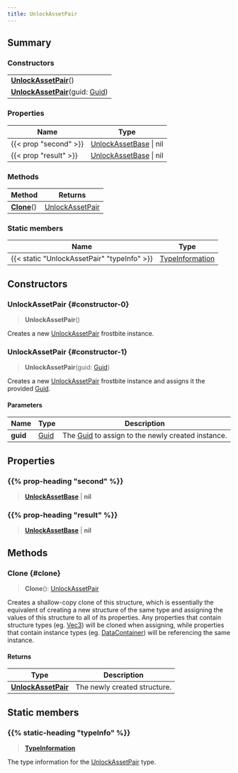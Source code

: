 ```yaml
---
title: UnlockAssetPair
---
```


## Summary

### Constructors

|  |
| --- |
| **[UnlockAssetPair](#constructor-0)**() |
| **[UnlockAssetPair](#constructor-1)**(guid: [Guid](/vext/ref/shared/type/guid)) |

### Properties

| Name | Type |
| ---- | ---- |
| {{< prop "second" >}} | [UnlockAssetBase](/vext/ref/fb/unlockassetbase) \| nil |
| {{< prop "result" >}} | [UnlockAssetBase](/vext/ref/fb/unlockassetbase) \| nil |

### Methods

| Method | Returns |
| ------ | ------- |
| **[Clone](#clone)**() | [UnlockAssetPair](/vext/ref/fb/unlockassetpair) |

### Static members

| Name | Type |
| ---- | ---- |
| {{< static "UnlockAssetPair" "typeInfo" >}} | [TypeInformation](/vext/ref/shared/type/typeinformation) |

## Constructors

### UnlockAssetPair {#constructor-0}

> **UnlockAssetPair**()

Creates a new [UnlockAssetPair](/vext/ref/fb/unlockassetpair) frostbite instance.

### UnlockAssetPair {#constructor-1}

> **UnlockAssetPair**(guid: [Guid](/vext/ref/shared/type/guid))

Creates a new [UnlockAssetPair](/vext/ref/fb/unlockassetpair) frostbite instance and assigns it the provided [Guid](/vext/ref/shared/type/guid).

#### Parameters

| Name | Type | Description |
| ---- | ---- | ----------- |
| **guid** | [Guid](/vext/ref/shared/type/guid) | The [Guid](/vext/ref/shared/type/guid) to assign to the newly created instance. |

## Properties

### {{% prop-heading "second" %}}

> **[UnlockAssetBase](/vext/ref/fb/unlockassetbase)** \| **nil**

### {{% prop-heading "result" %}}

> **[UnlockAssetBase](/vext/ref/fb/unlockassetbase)** \| **nil**

## Methods

### Clone {#clone}

> **Clone**(): [UnlockAssetPair](/vext/ref/fb/unlockassetpair)

Creates a shallow-copy clone of this structure, which is essentially the equivalent of creating a new structure of the same type and assigning the values of this structure to all of its properties. Any properties that contain structure types (eg. [Vec3](/vext/ref/shared/type/vec3)) will be cloned when assigning, while properties that contain instance types (eg. [DataContainer](/vext/ref/shared/type/datacontainer)) will be referencing the same instance.

#### Returns

| Type | Description |
| ---- | ----------- |
| **[UnlockAssetPair](/vext/ref/fb/unlockassetpair)** | The newly created structure. |

## Static members

### {{% static-heading "typeInfo" %}}

> **[TypeInformation](/vext/ref/shared/type/typeinformation)**

The type information for the [UnlockAssetPair](/vext/ref/fb/unlockassetpair) type.

